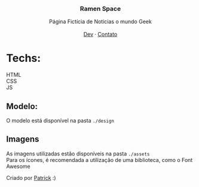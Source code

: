 <br />
  <h3 align="center">Ramen Space</h3>

  <p align="center">
    Página Fictícia de Noticias o mundo Geek
       <br />
    <br />
    <a href="https://github.com/Lorenalgm/codar">Dev</a>
    ·
    <a href="https://www.linkedin.com/in/patrick-tavares2020/">Contato</a>
  </p>
</p>

# Techs: 
HTML<br>
CSS <br>
JS



## Modelo:
O modelo está disponível na pasta `./design`<br>

## Imagens
As imagens utilizadas estão disponíveis na pasta `./assets`<br>
Para os ícones, é recomendada a utilização de uma biblioteca, como o Font Awesome





Criado por  <a href="https://github.com/PatrickTav">Patrick</a> :)
